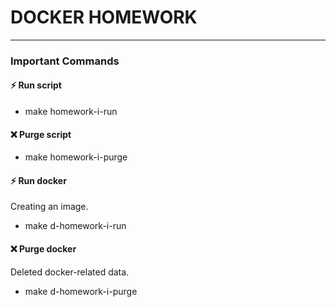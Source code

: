 # DOCKER HOMEWORK

---

### Important Commands


#### ⚡️ Run script

- make homework-i-run

#### ❌ Purge script

- make homework-i-purge

#### ⚡️ Run docker

Creating an image.

- make d-homework-i-run

#### ❌ Purge docker

Deleted docker-related data.

- make d-homework-i-purge